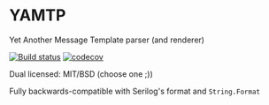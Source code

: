 # YAMTP
Yet Another Message Template parser (and renderer)

[![Build status](https://ci.appveyor.com/api/projects/status/fs0kc13ywvyfcufe/branch/master?svg=true)](https://ci.appveyor.com/project/nlog/yamtp/branch/master)
[![codecov](https://codecov.io/gh/nlog/yamtp/branch/master/graph/badge.svg)](https://codecov.io/gh/nlog/yamtp)



Dual licensed: MIT/BSD (choose one ;))

Fully backwards-compatible with Serilog's format and `String.Format`
